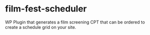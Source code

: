 # film-fest-scheduler
WP Plugin that generates a film screening CPT that can be ordered to create a schedule grid on your site.
